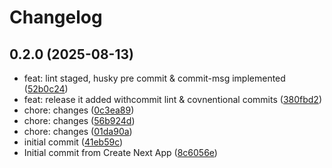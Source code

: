 # Changelog

## 0.2.0 (2025-08-13)

* feat: lint staged, husky pre commit & commit-msg implemented ([52b0c24](https://github.com/github-vikas-bhardwaj/repair-shop/commit/52b0c24))
* feat: release it added withcommit lint &  covnentional commits ([380fbd2](https://github.com/github-vikas-bhardwaj/repair-shop/commit/380fbd2))
* chore: changes ([0c3ea89](https://github.com/github-vikas-bhardwaj/repair-shop/commit/0c3ea89))
* chore: changes ([56b924d](https://github.com/github-vikas-bhardwaj/repair-shop/commit/56b924d))
* chore: changes ([01da90a](https://github.com/github-vikas-bhardwaj/repair-shop/commit/01da90a))
* initial commit ([41eb59c](https://github.com/github-vikas-bhardwaj/repair-shop/commit/41eb59c))
* Initial commit from Create Next App ([8c6056e](https://github.com/github-vikas-bhardwaj/repair-shop/commit/8c6056e))

